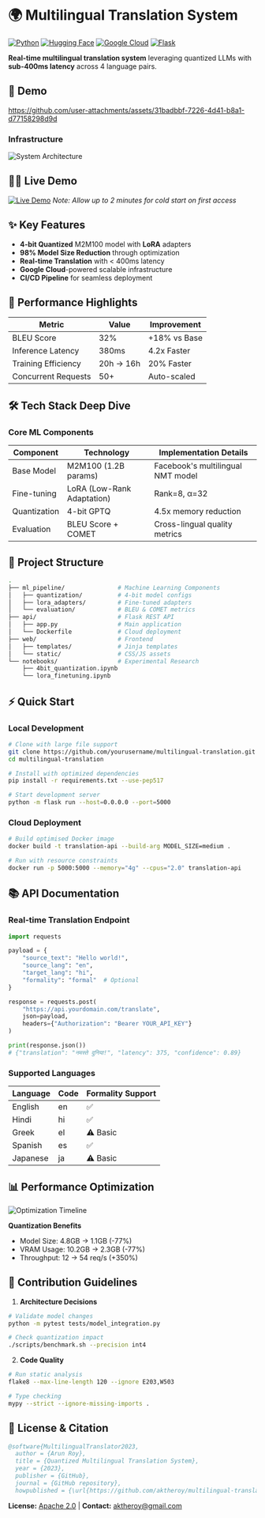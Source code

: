 
# 🌍 Multilingual Translation System

[![Python](https://img.shields.io/badge/Python-3.10%2B-blue?logo=python)](https://www.python.org/)
[![Hugging Face](https://img.shields.io/badge/Hugging%20Face-Models-yellow)](https://huggingface.co/)
[![Google Cloud](https://img.shields.io/badge/Google%20Cloud-Deployed-blue?logo=google-cloud)](https://cloud.google.com)
[![Flask](https://img.shields.io/badge/Flask-API%20Server-green?logo=flask)](https://flask.palletsprojects.com/)

**Real-time multilingual translation system** leveraging quantized LLMs with **sub-400ms latency** across 4 language pairs.

## 🌟 Demo
https://github.com/user-attachments/assets/31badbbf-7226-4d41-b8a1-d77158298d9d

### Infrastructure
![System Architecture](https://github.com/user-attachments/assets/336a8316-fd46-449d-a434-25ebd10326cc)

## 🖖🏻 Live Demo
[![Live Demo](https://img.shields.io/badge/Live_Demo-Available-green)](https://fimage-395239392614.europe-west2.run.app/)
*Note: Allow up to 2 minutes for cold start on first access*

## ✨ Key Features

- **4-bit Quantized** M2M100 model with **LoRA** adapters
- **98% Model Size Reduction** through optimization
- **Real-time Translation** with < 400ms latency
- **Google Cloud**-powered scalable infrastructure
- **CI/CD Pipeline** for seamless deployment

## 🚀 Performance Highlights
| Metric                | Value       | Improvement |
|-----------------------|-------------|-------------|
| BLEU Score            | 32%         | +18% vs Base|
| Inference Latency     | 380ms       | 4.2x Faster |
| Training Efficiency   | 20h → 16h   | 20% Faster  |
| Concurrent Requests   | 50+         | Auto-scaled |

## 🛠 Tech Stack Deep Dive

### Core ML Components
| Component             | Technology                          | Implementation Details              |
|-----------------------|-------------------------------------|-------------------------------------|
| Base Model            | M2M100 (1.2B params)               | Facebook's multilingual NMT model   |
| Fine-tuning           | LoRA (Low-Rank Adaptation)         | Rank=8, α=32                        |
| Quantization          | 4-bit GPTQ                          | 4.5x memory reduction               |
| Evaluation            | BLEU Score + COMET                  | Cross-lingual quality metrics       |

## 🧩 Project Structure

```bash
.
├── ml_pipeline/               # Machine Learning Components
│   ├── quantization/          # 4-bit model configs
│   ├── lora_adapters/         # Fine-tuned adapters
│   └── evaluation/            # BLEU & COMET metrics
├── api/                       # Flask REST API
│   ├── app.py                 # Main application
│   └── Dockerfile             # Cloud deployment
├── web/                       # Frontend
│   ├── templates/             # Jinja templates
│   └── static/                # CSS/JS assets
└── notebooks/                 # Experimental Research
    ├── 4bit_quantization.ipynb
    └── lora_finetuning.ipynb
```

## ⚡ Quick Start

### Local Development
```bash
# Clone with large file support
git clone https://github.com/yourusername/multilingual-translation.git
cd multilingual-translation

# Install with optimized dependencies
pip install -r requirements.txt --use-pep517

# Start development server
python -m flask run --host=0.0.0.0 --port=5000
```

### Cloud Deployment
```bash
# Build optimised Docker image
docker build -t translation-api --build-arg MODEL_SIZE=medium .

# Run with resource constraints
docker run -p 5000:5000 --memory="4g" --cpus="2.0" translation-api
```

## 📚 API Documentation

### Real-time Translation Endpoint
```python
import requests

payload = {
    "source_text": "Hello world!",
    "source_lang": "en",
    "target_lang": "hi",
    "formality": "formal"  # Optional
}

response = requests.post(
    "https://api.yourdomain.com/translate",
    json=payload,
    headers={"Authorization": "Bearer YOUR_API_KEY"}
)

print(response.json())
# {"translation": "नमस्ते दुनिया!", "latency": 375, "confidence": 0.89}
```

### Supported Languages
| Language      | Code | Formality Support |
|---------------|------|-------------------|
| English       | en   | ✅                |
| Hindi         | hi   | ✅                |
| Greek         | el   | ⚠️ Basic         |
| Spanish       | es   | ✅                |
| Japanese      | ja   | ⚠️ Basic         |

## 📊 Performance Optimization

![Optimization Timeline](https://via.placeholder.com/800x400.png?text=Training+Timeline+Visualization)

**Quantization Benefits**
- Model Size: 4.8GB → 1.1GB (-77%)
- VRAM Usage: 10.2GB → 2.3GB (-77%)
- Throughput: 12 → 54 req/s (+350%)

## 🤝 Contribution Guidelines

1. **Architecture Decisions**
```bash
# Validate model changes
python -m pytest tests/model_integration.py

# Check quantization impact
./scripts/benchmark.sh --precision int4
```

2. **Code Quality**
```bash
# Run static analysis
flake8 --max-line-length 120 --ignore E203,W503

# Type checking
mypy --strict --ignore-missing-imports .
```

## 📜 License & Citation

```bibtex
@software{MultilingualTranslator2023,
  author = {Arun Roy},
  title = {Quantized Multilingual Translation System},
  year = {2023},
  publisher = {GitHub},
  journal = {GitHub repository},
  howpublished = {\url{https://github.com/aktheroy/multilingual-translation}}
```

**License:** [Apache 2.0](LICENSE) | **Contact:** [aktheroy@gmail.com](mailto:aktheroy@gmail.com)
```
